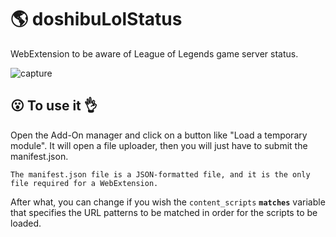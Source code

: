 #   :earth_americas: doshibuLolStatus
WebExtension to be aware of League of Legends game server status.

![capture](https://cloud.githubusercontent.com/assets/25102672/25704931/b7b333ee-30db-11e7-9091-6ed2521ee482.PNG)

##  :open_mouth: To use it  :ok_hand:
Open the Add-On manager and click on a button like "Load a temporary module".
It will open a file uploader, then you will just have to submit the manifest.json.

```
The manifest.json file is a JSON-formatted file, and it is the only file required for a WebExtension.
```

After what, you can change if you wish the `content_scripts` **`matches`** variable that specifies the URL patterns to be matched in order for the scripts to be loaded.
